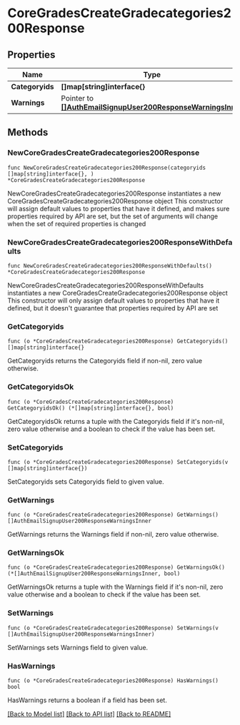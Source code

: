 # CoreGradesCreateGradecategories200Response

## Properties

Name | Type | Description | Notes
------------ | ------------- | ------------- | -------------
**Categoryids** | **[]map[string]interface{}** |  | 
**Warnings** | Pointer to [**[]AuthEmailSignupUser200ResponseWarningsInner**](AuthEmailSignupUser200ResponseWarningsInner.md) |  | [optional] 

## Methods

### NewCoreGradesCreateGradecategories200Response

`func NewCoreGradesCreateGradecategories200Response(categoryids []map[string]interface{}, ) *CoreGradesCreateGradecategories200Response`

NewCoreGradesCreateGradecategories200Response instantiates a new CoreGradesCreateGradecategories200Response object
This constructor will assign default values to properties that have it defined,
and makes sure properties required by API are set, but the set of arguments
will change when the set of required properties is changed

### NewCoreGradesCreateGradecategories200ResponseWithDefaults

`func NewCoreGradesCreateGradecategories200ResponseWithDefaults() *CoreGradesCreateGradecategories200Response`

NewCoreGradesCreateGradecategories200ResponseWithDefaults instantiates a new CoreGradesCreateGradecategories200Response object
This constructor will only assign default values to properties that have it defined,
but it doesn't guarantee that properties required by API are set

### GetCategoryids

`func (o *CoreGradesCreateGradecategories200Response) GetCategoryids() []map[string]interface{}`

GetCategoryids returns the Categoryids field if non-nil, zero value otherwise.

### GetCategoryidsOk

`func (o *CoreGradesCreateGradecategories200Response) GetCategoryidsOk() (*[]map[string]interface{}, bool)`

GetCategoryidsOk returns a tuple with the Categoryids field if it's non-nil, zero value otherwise
and a boolean to check if the value has been set.

### SetCategoryids

`func (o *CoreGradesCreateGradecategories200Response) SetCategoryids(v []map[string]interface{})`

SetCategoryids sets Categoryids field to given value.


### GetWarnings

`func (o *CoreGradesCreateGradecategories200Response) GetWarnings() []AuthEmailSignupUser200ResponseWarningsInner`

GetWarnings returns the Warnings field if non-nil, zero value otherwise.

### GetWarningsOk

`func (o *CoreGradesCreateGradecategories200Response) GetWarningsOk() (*[]AuthEmailSignupUser200ResponseWarningsInner, bool)`

GetWarningsOk returns a tuple with the Warnings field if it's non-nil, zero value otherwise
and a boolean to check if the value has been set.

### SetWarnings

`func (o *CoreGradesCreateGradecategories200Response) SetWarnings(v []AuthEmailSignupUser200ResponseWarningsInner)`

SetWarnings sets Warnings field to given value.

### HasWarnings

`func (o *CoreGradesCreateGradecategories200Response) HasWarnings() bool`

HasWarnings returns a boolean if a field has been set.


[[Back to Model list]](../README.md#documentation-for-models) [[Back to API list]](../README.md#documentation-for-api-endpoints) [[Back to README]](../README.md)


